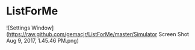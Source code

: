 # ListForMe

![Settings Window](https://raw.github.com/gemacjr/ListForMe/master/Simulator Screen Shot Aug 9, 2017, 1.45.46 PM.png)
